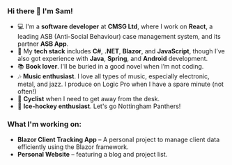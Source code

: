 ### Hi there 👋 I'm **Sam**!

- 💻 I'm a **software developer** at **CMSG Ltd**, where I work on **React**, a leading ASB (Anti-Social Behaviour) case management system, and its partner **ASB App**.
- 🔧 My **tech stack** includes **C#**, **.NET**, **Blazor**, and **JavaScript**, though I’ve also got experience with **Java**, **Spring**, and **Android** development.
- 📚 **Book lover**. I'll be buried in a good novel when I’m not coding.
- 🎶 **Music enthusiast**. I love all types of music, especially electronic, metal, and jazz. I produce on Logic Pro when I have a spare minute (not often!)
- 🚴 **Cyclist** when I need to get away from the desk.
- 🏒 **Ice-hockey enthusiast**. Let's go Nottingham Panthers!  

### What I'm working on:
- **Blazor Client Tracking App** – A personal project to manage client data efficiently using the Blazor framework.
- **Personal Website** – featuring a blog and project list.
